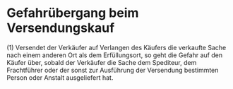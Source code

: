 # Gefahrübergang beim Versendungskauf

(1) Versendet der Verkäufer auf Verlangen des Käufers die verkaufte Sache nach einem anderen Ort als dem Erfüllungsort, so geht die Gefahr auf den Käufer über, sobald der Verkäufer die Sache dem Spediteur, dem Frachtführer oder der sonst zur Ausführung der Versendung bestimmten Person oder Anstalt ausgeliefert hat.